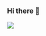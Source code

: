 ### Hi there 👋




<img src="https://img.shields.io/badge/Python-3766AB?style=flat-square&logo=Java&logoColor=white"/></a>
